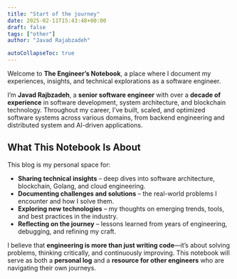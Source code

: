 ```yaml
---
title: "Start of the journey"
date: 2025-02-11T15:43:48+00:00
draft: false
tags: ["other"]
author: "Javad Rajabzadeh"

autoCollapseToc: true
---
```


Welcome to **The Engineer’s Notebook**, a place where I document my experiences, insights, and technical explorations as a software engineer.  

I’m **Javad Rajbzadeh**, a **senior software engineer** with over a **decade of experience** in software development, system architecture, and blockchain technology. Throughout my career, I’ve built, scaled, and optimized software systems across various domains, from backend engineering and distributed system and AI-driven applications.  

## What This Notebook Is About  

This blog is my personal space for:  
- **Sharing technical insights** – deep dives into software architecture, blockchain, Golang, and cloud engineering.  
- **Documenting challenges and solutions** – the real-world problems I encounter and how I solve them.  
- **Exploring new technologies** – my thoughts on emerging trends, tools, and best practices in the industry.  
- **Reflecting on the journey** – lessons learned from years of engineering, debugging, and refining my craft.  

I believe that **engineering is more than just writing code**—it’s about solving problems, thinking critically, and continuously improving. This notebook will serve as both a **personal log** and a **resource for other engineers** who are navigating their own journeys.  

